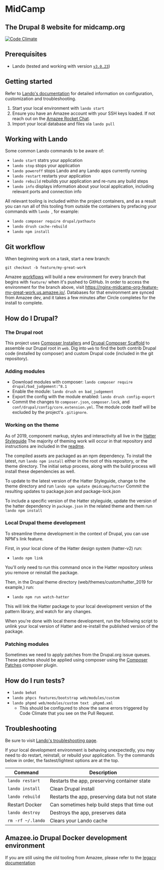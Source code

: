 # MidCamp

## The Drupal 8 website for midcamp.org
<!-- [![CircleCI](https://circleci.com/gh/MidCamp/midcamp.svg?style=shield)](https://circleci.com/gh/MidCamp/midcamp) -->
[![Code Climate](https://codeclimate.com/github/MidCamp/midcamp/badges/gpa.svg)](https://codeclimate.com/github/MidCamp/midcamp)

## Prerequisites

- Lando (tested and working with version [`v3.0.23`](https://github.com/lando/lando/releases/tag/v3.0.23))

##  Getting started

Refer to [Lando's documentation](https://docs.lando.dev/) for detailed information on configuration, customization and troubleshooting.

1. Start your local environment with `lando start`
1. Ensure you have an Amazee account with your SSH keys loaded.  If not reach out on the [Amazee Rocket Chat](https://amazeeio.rocket.chat/group/midcamp).
1. Import your local database and files via `lando pull`

## Working with Lando

Some common Lando commands to be aware of:

- `lando start` statrs your application
- `lando stop` stops your application
- `lando poweroff` stops Lando and any Lando apps currently running
- `lando restart` restarts your application
- `lando rebuild` rebuilds your application and re-runs any build steps
- `lando info` displays information about your local application, including relevant ports and connection info

All relevant tooling is included within the project containers, and as a result you can run all of this tooling from outside the containers by prefacing your commands with `lando `, for example:

- `lando composer require drupal/pathauto`
- `lando drush cache-rebuild`
- `lando npm install`

## Git workflow

When beginning work on a task, start a new branch:

`git checkout -b feature/my-great-work`

Amazee [workflows](https://lagoon.readthedocs.io/en/latest/using_lagoon/workflows/) will build a new environment for every branch that begins with `feature/` when it's pushed to GitHub. In order to access the environment for the branch above, visit https://nginx-midcamp-org-feature-my-great-work.us.amazee.io/. Databases for that environment are synced from Amazee dev, and it takes a few minutes after Circle completes for the install to complete.

## How do I Drupal?

### The Drupal root

This project uses [Composer Installers](https://github.com/composer/installers) and [Drupal Composer Scaffold](https://github.com/drupal/core-composer-scaffold) to assemble our Drupal root in `web`. Dig into `web` to find the both contrib Drupal code (installed by composer) and custom Drupal code (included in the git repository).

### Adding modules

* Download modules with composer: `lando composer require drupal/bad_judgement:^8.1`
* Enable the module: `lando drush en bad_judgement`
* Export the config with the module enabled: `lando drush config-export`
* Commit the changes to `composer.json`, `composer.lock`, and `conf/drupal/config/core.extension.yml`. The module code itself will be excluded by the project's `.gitignore`.

### Working on the theme

As of 2019, component markup, styles and interactivity all live in the [Hatter Styleguide](https://github.com/MidCamp/hatter-v2)
The majority of theming work will occur in that repository and instructions are included in the [readme](https://github.com/MidCamp/hatter-v2/blob/master/README.md).

The compiled assets are packaged as an npm dependency. To install the latest, run `lando npm install` either in the root of this
repository, or the theme directory. The initial setup process, along with the build process will install these
dependencies as well.

To update to the latest version of the Hatter Styleguide, change to the theme directory
and run `lando npm update @midcamp/hatter` Commit the resulting updates to package.json
and package-lock.json

To include a specific version of the Hatter styleguide, update the version of the hatter dependency in `package.json` in
the related theme and them run `lando npm install`

### Local Drupal theme development

To streamline theme development in the context of Drupal, you can use NPM's link feature.

First, in your local clone of the Hatter design system (hatter-v2) run:

* `lando npm link`

You'll only need to run this command once in the Hatter repository unless you remove or reinstall the package.

Then, in the Drupal theme directory (web/themes/custom/hatter_2019 for example,) run:

* `lando npm run watch-hatter`

This will link the Hatter package to your local development version of the pattern library, and watch for any changes.

When you're done with local theme development, run the following script to unlink your local version of Hatter and
re-install the published version of the package.

### Patching modules

Sometimes we need to apply patches from the Drupal.org issue queues. These patches should be applied using composer using the [Composer Patches](https://github.com/cweagans/composer-patches) composer plugin.

## How do I run tests?

* `lando behat`
* `lando phpcs features/bootstrap web/modules/custom`
* `lando phpmd web/modules/custom text .phpmd.xml`
  * This should be configured to show the same errors triggered by Code Climate that you see on the Pull Request.

## Troubleshooting

Be sure to visit [Lando's troubleshooting page](https://docs.lando.dev/help/logs.html).

If your local development environment is behaving unexpectedly, you may need to do restart, reinstall, or rebuild your application.  Try the commands below in order, the fastest/lightest options are at the top.

| Command           | Description                                     |
|-------------------|-------------------------------------------------|
| `lando restart`   | Restarts the app, preserving container state    |
| `lando install`   | Clean Drupal install                            |
| `lando rebuild`   | Restarts the app, preserving data but not state |
| Restart Docker    | Can sometimes help build steps that time out    |
| `lando destroy`   | Destroys the app, preserves data                |
| `rm -rf ~/.lando` | Clears your Lando cache                         |

## Amazee.io Drupal Docker development environment

If you are still using the old tooling from Amazee, please refer to the
[legacy documentation](docs/amazee-docker-environment.md)
